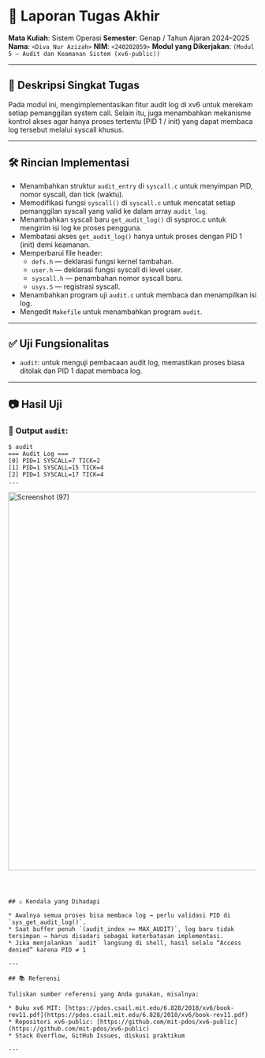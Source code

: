 # 📝 Laporan Tugas Akhir

**Mata Kuliah**: Sistem Operasi
**Semester**: Genap / Tahun Ajaran 2024–2025
**Nama**: `<Diva Nur Azizah>`
**NIM**: `<240202859>`
**Modul yang Dikerjakan**:
`(Modul 5 – Audit dan Keamanan Sistem (xv6-public))`

---

## 📌 Deskripsi Singkat Tugas


  Pada modul ini, mengimplementasikan fitur audit log di xv6 untuk merekam setiap pemanggilan system call.
Selain itu, juga menambahkan mekanisme kontrol akses agar hanya proses tertentu (PID 1 / init) yang dapat membaca log tersebut melalui syscall khusus.

---


## 🛠️ Rincian Implementasi


* Menambahkan struktur `audit_entry` di `syscall.c` untuk menyimpan PID, nomor syscall, dan tick (waktu).
* Memodifikasi fungsi `syscall()` di `syscall.c` untuk mencatat setiap pemanggilan syscall yang valid ke dalam array `audit_log`.
* Menambahkan syscall baru `get_audit_log()` di sysproc.c untuk mengirim isi log ke proses pengguna.
* Membatasi akses `get_audit_log()` hanya untuk proses dengan PID 1 (init) demi keamanan.
* Memperbarui file header:
  * `defs.h` — deklarasi fungsi kernel tambahan.
  * `user.h` — deklarasi fungsi syscall di level user.
  * `syscall.h` — penambahan nomor syscall baru.
  * `usys.S` — registrasi syscall.
*  Menambahkan program uji `audit.c` untuk membaca dan menampilkan isi log.
*  Mengedit `Makefile` untuk menambahkan program `audit`.


---

## ✅ Uji Fungsionalitas


* `audit`: untuk menguji pembacaan audit log, memastikan proses biasa ditolak dan PID 1 dapat membaca log.

---

## 📷 Hasil Uji


### 📍 Output `audit`:

```
$ audit
=== Audit Log ===
[0] PID=1 SYSCALL=7 TICK=2
[1] PID=1 SYSCALL=15 TICK=4
[2] PID=1 SYSCALL=17 TICK=4
...
```

<img width="1366" height="768" alt="Screenshot (97)" src="https://github.com/user-attachments/assets/db6bde37-e3a4-449e-a372-6a5fd88d01cf" />

```



## ⚠️ Kendala yang Dihadapi

* Awalnya semua proses bisa membaca log → perlu validasi PID di `sys_get_audit_log()`.
* Saat buffer penuh `(audit_index >= MAX_AUDIT)`, log baru tidak tersimpan → harus disadari sebagai keterbatasan implementasi.
* Jika menjalankan `audit` langsung di shell, hasil selalu “Access denied” karena PID ≠ 1

---

## 📚 Referensi

Tuliskan sumber referensi yang Anda gunakan, misalnya:

* Buku xv6 MIT: [https://pdos.csail.mit.edu/6.828/2018/xv6/book-rev11.pdf](https://pdos.csail.mit.edu/6.828/2018/xv6/book-rev11.pdf)
* Repositori xv6-public: [https://github.com/mit-pdos/xv6-public](https://github.com/mit-pdos/xv6-public)
* Stack Overflow, GitHub Issues, diskusi praktikum

---
